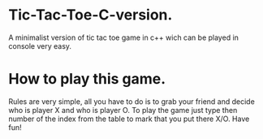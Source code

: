 # Tic-Tac-Toe-C-version.
A minimalist version of tic tac toe game in c++ wich can be played in console very easy.
# How to play this game.

Rules are very simple, all you have to do is to grab your friend and decide who is player X and who is player O. To play the game just type then number of the index from the table to mark that you put there X/O. Have fun!
